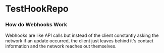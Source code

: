 # TestHookRepo
### How do Webhooks Work
Webhooks are like API calls but instead of the client constantly asking the network if an update occurred, the client just leaves behind it's contact information and the network reaches out themselves.